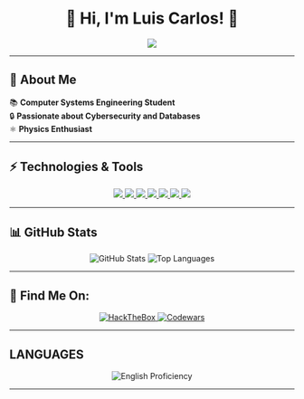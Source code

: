 <h1 align="center">🚀 Hi, I'm Luis Carlos! 👋</h1>

<p align="center">
  <img src="https://readme-typing-svg.herokuapp.com?color=%2336BCF7&size=22&center=true&vCenter=true&width=600&lines=Computer+Systems+Engineering+Student;Passionate+about+Cybersecurity+and+Databases;Developer+with+Python%2C+JS%2C+SQL+and+more"/>
</p>

---

## 🎯 About Me

📚 **Computer Systems Engineering Student**  
🔒 **Passionate about Cybersecurity and Databases**  
⚛️ **Physics Enthusiast**  

---

## ⚡ Technologies & Tools

<p align="center">
  <a href="https://www.python.org" target="_blank">
    <img src="https://skillicons.dev/icons?i=python&theme=dark"/>
  </a>
  <a href="https://htmlacademy.org/" target="_blank">
    <img src="https://skillicons.dev/icons?i=html&theme=dark"/>
  </a>
  <a href="https://www.css.ch/en/about-css/driving-force/responsibility/institut.html" target="_blank">
    <img src="https://skillicons.dev/icons?i=css&theme=dark"/>
  </a>
  <a href="https://js.institute/" target="_blank">
    <img src="https://skillicons.dev/icons?i=js&theme=dark"/>
  </a>
  <a href="https://www.mysql.com" target="_blank">
    <img src="https://skillicons.dev/icons?i=mysql&theme=dark"/>
  </a>
  <a href="https://cppinstitute.org/" target="_blank">
    <img src="https://skillicons.dev/icons?i=c&theme=dark"/>
  </a>
  <a href="https://www.java.com" target="_blank">
    <img src="https://skillicons.dev/icons?i=java&theme=dark"/>
  </a>
</p>

---

## 📊 GitHub Stats

<p align="center">
  <img src="https://github-readme-stats.vercel.app/api?username=LuisCML115&show_icons=true&theme=dark&hide_border=true" alt="GitHub Stats"/>
  <img src="https://github-readme-stats.vercel.app/api/top-langs/?username=LuisCML115&layout=compact&theme=dark&hide_border=true" alt="Top Languages"/>
</p>

---

## 🔗 Find Me On:

<p align="center">
  <a href="https://www.hackthebox.com/">
    <img src="https://img.shields.io/badge/HackTheBox-111111?style=for-the-badge&logo=hackthebox&logoColor=green" alt="HackTheBox"/>
  </a>
  <a href="https://www.codewars.com/">
    <img src="https://img.shields.io/badge/Codewars-B1361E?style=for-the-badge&logo=codewars&logoColor=white" alt="Codewars"/>
  </a>
</p>

---

## LANGUAGES

<p align="center">
  <img src="https://progress-bar.dev/50/?title=English&color=36BCF7&width=200&height=200&type=circle" alt="English Proficiency"/>
</p>

---


